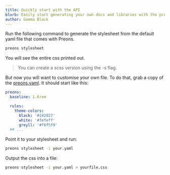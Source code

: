 ```yaml
---
title: Quickly start with the API
blurb: Easily start generating your own docs and libraries with the preons cli
author: Gemma Black
---
```


Run the following command to generate the stylesheet from the default yaml file that comes with Preons.

```bash
preons stylesheet
```

You will see the entire css printed out.

> You can create a scss version using the -s flag.

But now you will want to customise your own file. To do that, grab a copy of the [preons.yaml](https://raw.githubusercontent.com/preons/preons/master/config/preons.yaml). It should start like this:

```yaml
preons:
  baseline: 1.6rem

  rules:
    theme-colors:
      black: '#242027'
      white: '#fefeff'
      greyll: '#f6f5f9'
  ## ...
```

Point it to your stylesheet and run:

```bash
preons stylesheet -i your.yaml
```

Output the css into a file:

```bash
preons stylesheet -i your.yaml > yourfile.css
```
